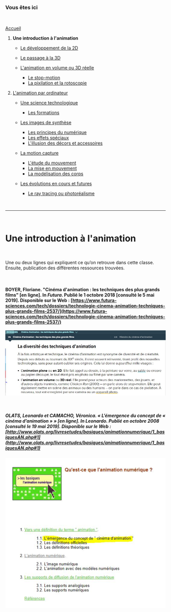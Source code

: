 <br/>

### Vous êtes ici

<br/>

[Accueil](index.md)

1. **Une introduction à l'animation**

    - [Le développement de la 2D]()
    - [Le passage à la 3D]()
    - [L'animation en volume ou 3D réelle](envolume.md)
    
        * [Le stop-motion](stopmotion.md)
        * [La pixilation et la rotoscopie](pixilation.md)

2. [L'animation par ordinateur]()

    - [Une science technologique]()
    
        * [Les formations]()
    
    - [Les images de synthèse]()
    
        * [Les principes du numérique]()
        * [Les effets spéciaux]()
        * [L'illusion des décors et accessoires](decor.md)
        
    - [La motion capture]()
    
        * [L'étude du mouvement]()
        * [La mise en mouvement]()
        * [La modélisation des corps]()

    - [Les évolutions en cours et futures]()
    
        * [Le ray tracing ou photoréalisme]()
        
<br/>

--------------------------------------------------------

<br/>

# Une introduction à l'animation

<br/>

Une ou deux lignes qui expliquent ce qu’on retrouve dans cette classe. Ensuite, publication des différentes ressources trouvées.

<br/>

#### BOYER, Floriane. "Cinéma d'animation : les techniques des plus grands films" [en ligne]. In _Futura_. Publié le 1 octobre 2018 [consulté le 5 mai 2019]. Disponible sur le Web : [https://www.futura-sciences.com/tech/dossiers/technologie-cinema-animation-techniques-plus-grands-films-2537/](https://www.futura-sciences.com/tech/dossiers/technologie-cinema-animation-techniques-plus-grands-films-2537/)

![Futura, introduction sur le sujet](images/animationenvolume.JPG "La diversité des techniques d'animation.")

<br/>

##### OLATS, Leonardo et CAMACHO, Véronica. «  L’émergence du concept de « cinéma d’animation » » [en ligne]. In Leonardo. Publié en octobre 2008 [consulté le 19 mai 2019]. Disponible sur le Web : [http://www.olats.org/livresetudes/basiques/animationnumerique/1_basiquesAN.php#1](http://www.olats.org/livresetudes/basiques/animationnumerique/1_basiquesAN.php#1)

![Table des matières](images/cinemadanimation.JPG "Table des matières")

<br/>
